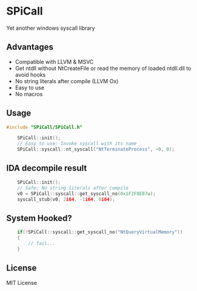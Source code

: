# SPiCall
Yet another windows syscall library

## Advantages
* Compatible with LLVM & MSVC
* Get ntdll without NtCreateFile or read the memory of loaded ntdll.dll to avoid hooks
* No string literals after compile (LLVM Ox)
* Easy to use
* No macros

## Usage
```C++
#include "SPiCall/SPiCall.h"

    SPiCall::init();
    // Easy to use: Invoke syscall with its name
    SPiCall::syscall::nt_syscall("NtTerminateProcess", ~0, 0);
```

## IDA decompile result
```C++
    SPiCall::init();
    // Safe: No string literals after compile
    v0 = SPiCall::syscall::get_syscall_no(0x1F2F8E87u);
    syscall_stub(v0, 2i64, -1i64, 0i64);
```

## System Hooked?
```C++
    if(!SPiCall::syscall::get_syscall_no("NtQueryVirtualMemory"))
    {
        // fail...
    }
```

## License
MIT License